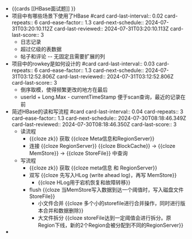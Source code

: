 - {{cards [[HBase面试题]] }}
- 项目中有哪些场景下使用了HBase #card
  card-last-interval:: 0.02
  card-repeats:: 6
  card-ease-factor:: 1.3
  card-next-schedule:: 2024-07-31T03:20:10.112Z
  card-last-reviewed:: 2024-07-31T03:20:10.113Z
  card-last-score:: 3
	- 日志记录
	- 超过亿级的表数据
	- 帖子和评论 -- 无固定且需要扩展的列
- 项目中的rowkey是如何设计的 #card
  card-last-interval:: 0.03
  card-repeats:: 6
  card-ease-factor:: 1.3
  card-next-schedule:: 2024-07-31T03:12:52.806Z
  card-last-reviewed:: 2024-07-31T03:12:52.806Z
  card-last-score:: 3
	- 倒序取模，使得频繁更改的地方在最后
	- userId + Long.Max - currentTimeStamp 便于scan查询，最近的记录在前
- 简述HBase的读和写流程 #card
  card-last-interval:: 0.04
  card-repeats:: 3
  card-ease-factor:: 1.3
  card-next-schedule:: 2024-07-30T08:18:46.349Z
  card-last-reviewed:: 2024-07-30T08:18:46.350Z
  card-last-score:: 3
	- 读流程
		- {{cloze zk}} 获取 {{cloze Meta信息和RegionServer}}
		- 连接 {{cloze RegionServer}} {{cloze BlockCache}} -> {{cloze MemStore}} -> {{cloze StoreFile}} 中查询
	- 写流程
		- {{cloze zk}} 获取 {{cloze meta信息 和 RegionServer}}
		- 双写 {{cloze 先写入HLog (write ahead log)，再写 MemStore}}
			- {{cloze HLog用于宕机恢复和故障转移}}
		- flush {{cloze 当MemStore写入数据到达一个阈值时，写入磁盘文件 StoreFile}}
			- 小文件合并 {{cloze 多个小的storefile进行合并操作，同时进行版本合并和数据删除}}
			- 大文件拆分 {{cloze storeFile达到一定阈值会进行拆分。原Region下线，新的2个Region会被分配到不同的RegionServer}}
-